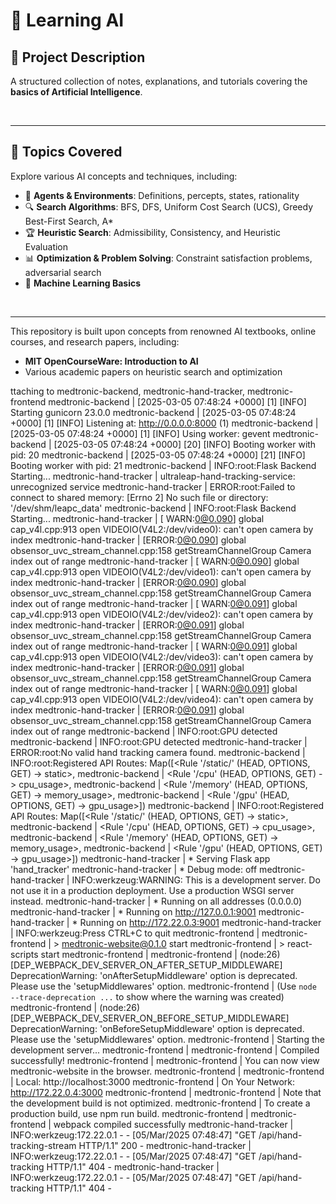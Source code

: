 # 🤖 **Learning AI**

## 📌 **Project Description**

A structured collection of notes, explanations, and tutorials covering the **basics of Artificial Intelligence**. 

<br>

---


## 📖 **Topics Covered**

Explore various AI concepts and techniques, including:

- 🎯 **Agents & Environments**: Definitions, percepts, states, rationality
- 🔍 **Search Algorithms**: BFS, DFS, Uniform Cost Search (UCS), Greedy Best-First Search, A* 
- 🏆 **Heuristic Search**: Admissibility, Consistency, and Heuristic Evaluation
- 📊 **Optimization & Problem Solving**: Constraint satisfaction problems, adversarial search
- 🤖 **Machine Learning Basics**
  
  
<br>

---

This repository is built upon concepts from renowned AI textbooks, online courses, and research papers, including:

- **MIT OpenCourseWare: Introduction to AI**
- Various academic papers on heuristic search and optimization


ttaching to medtronic-backend, medtronic-hand-tracker, medtronic-frontend
medtronic-backend | [2025-03-05 07:48:24 +0000] [1] [INFO] Starting gunicorn 23.0.0
medtronic-backend | [2025-03-05 07:48:24 +0000] [1] [INFO] Listening at: http://0.0.0.0:8000 (1)
medtronic-backend | [2025-03-05 07:48:24 +0000] [1] [INFO] Using worker: gevent
medtronic-backend | [2025-03-05 07:48:24 +0000] [20] [INFO] Booting worker with pid: 20
medtronic-backend | [2025-03-05 07:48:24 +0000] [21] [INFO] Booting worker with pid: 21
medtronic-backend | INFO:root:Flask Backend Starting...
medtronic-hand-tracker | ultraleap-hand-tracking-service: unrecognized service
medtronic-hand-tracker | ERROR:root:Failed to connect to shared memory: [Errno 2] No such file or directory: '/dev/shm/leapc_data'
medtronic-backend | INFO:root:Flask Backend Starting...
medtronic-hand-tracker | [ WARN:0@0.090] global cap_v4l.cpp:913 open VIDEOIO(V4L2:/dev/video0): can't open camera by index
medtronic-hand-tracker | [ERROR:0@0.090] global obsensor_uvc_stream_channel.cpp:158 getStreamChannelGroup Camera index out of range
medtronic-hand-tracker | [ WARN:0@0.090] global cap_v4l.cpp:913 open VIDEOIO(V4L2:/dev/video1): can't open camera by index
medtronic-hand-tracker | [ERROR:0@0.090] global obsensor_uvc_stream_channel.cpp:158 getStreamChannelGroup Camera index out of range
medtronic-hand-tracker | [ WARN:0@0.091] global cap_v4l.cpp:913 open VIDEOIO(V4L2:/dev/video2): can't open camera by index
medtronic-hand-tracker | [ERROR:0@0.091] global obsensor_uvc_stream_channel.cpp:158 getStreamChannelGroup Camera index out of range
medtronic-hand-tracker | [ WARN:0@0.091] global cap_v4l.cpp:913 open VIDEOIO(V4L2:/dev/video3): can't open camera by index
medtronic-hand-tracker | [ERROR:0@0.091] global obsensor_uvc_stream_channel.cpp:158 getStreamChannelGroup Camera index out of range
medtronic-hand-tracker | [ WARN:0@0.091] global cap_v4l.cpp:913 open VIDEOIO(V4L2:/dev/video4): can't open camera by index
medtronic-hand-tracker | [ERROR:0@0.091] global obsensor_uvc_stream_channel.cpp:158 getStreamChannelGroup Camera index out of range
medtronic-backend | INFO:root:GPU detected
medtronic-backend | INFO:root:GPU detected
medtronic-hand-tracker | ERROR:root:No valid hand tracking camera found.
medtronic-backend | INFO:root:Registered API Routes: Map([<Rule '/static/<filename>' (HEAD, OPTIONS, GET) -> static>,
medtronic-backend |  <Rule '/cpu' (HEAD, OPTIONS, GET) -> cpu_usage>,
medtronic-backend |  <Rule '/memory' (HEAD, OPTIONS, GET) -> memory_usage>,
medtronic-backend |  <Rule '/gpu' (HEAD, OPTIONS, GET) -> gpu_usage>])
medtronic-backend | INFO:root:Registered API Routes: Map([<Rule '/static/<filename>' (HEAD, OPTIONS, GET) -> static>,
medtronic-backend |  <Rule '/cpu' (HEAD, OPTIONS, GET) -> cpu_usage>,
medtronic-backend |  <Rule '/memory' (HEAD, OPTIONS, GET) -> memory_usage>,
medtronic-backend |  <Rule '/gpu' (HEAD, OPTIONS, GET) -> gpu_usage>])
medtronic-hand-tracker |  * Serving Flask app 'hand_tracker'
medtronic-hand-tracker |  * Debug mode: off
medtronic-hand-tracker | INFO:werkzeug:WARNING: This is a development server. Do not use it in a production deployment. Use a production WSGI server instead.
medtronic-hand-tracker |  * Running on all addresses (0.0.0.0)
medtronic-hand-tracker |  * Running on http://127.0.0.1:9001
medtronic-hand-tracker |  * Running on http://172.22.0.3:9001
medtronic-hand-tracker | INFO:werkzeug:Press CTRL+C to quit
medtronic-frontend | 
medtronic-frontend | > medtronic-website@0.1.0 start
medtronic-frontend | > react-scripts start
medtronic-frontend | 
medtronic-frontend | (node:26) [DEP_WEBPACK_DEV_SERVER_ON_AFTER_SETUP_MIDDLEWARE] DeprecationWarning: 'onAfterSetupMiddleware' option is deprecated. Please use the 'setupMiddlewares' option.
medtronic-frontend | (Use `node --trace-deprecation ...` to show where the warning was created)
medtronic-frontend | (node:26) [DEP_WEBPACK_DEV_SERVER_ON_BEFORE_SETUP_MIDDLEWARE] DeprecationWarning: 'onBeforeSetupMiddleware' option is deprecated. Please use the 'setupMiddlewares' option.
medtronic-frontend | Starting the development server...
medtronic-frontend | 
medtronic-frontend | Compiled successfully!
medtronic-frontend | 
medtronic-frontend | You can now view medtronic-website in the browser.
medtronic-frontend | 
medtronic-frontend |   Local:            http://localhost:3000
medtronic-frontend |   On Your Network:  http://172.22.0.4:3000
medtronic-frontend | 
medtronic-frontend | Note that the development build is not optimized.
medtronic-frontend | To create a production build, use npm run build.
medtronic-frontend | 
medtronic-frontend | webpack compiled successfully
medtronic-hand-tracker | INFO:werkzeug:172.22.0.1 - - [05/Mar/2025 07:48:47] "GET /api/hand-tracking-stream HTTP/1.1" 200 -
medtronic-hand-tracker | INFO:werkzeug:172.22.0.1 - - [05/Mar/2025 07:48:47] "GET /api/hand-tracking HTTP/1.1" 404 -
medtronic-hand-tracker | INFO:werkzeug:172.22.0.1 - - [05/Mar/2025 07:48:47] "GET /api/hand-tracking HTTP/1.1" 404 -



